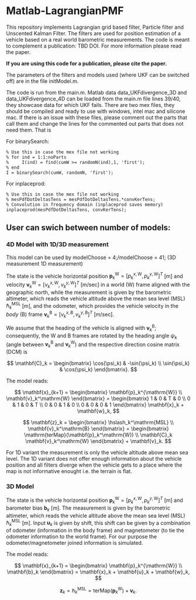 # Matlab-LagrangianPMF

This repository implements Lagrangian grid based filter, Particle filter and Unscented Kalman Filter. The filters are used for position estimation of a vehicle based on a real world barometric measurements. The code is meant to complement a publication: TBD DOI. For more information please read the paper. 

__If you are using this code for a publication, please cite the paper.__

The parameters of the filters and models used (where UKF can be switched off) are in the file initModel.m. 

The code is run from the main.m. Matlab data data_UKFdivergence_3D and data_UKFdivergence_4D can be loaded from the main.m file lines 39/40, they showcase data for which UKF fails. There are two mex files, they should be compiled and ready to use with windows, intel mac and silicone mac. If there is an issue with these files, please comment out the parts that call them and change the lines for the commented out parts that does not need them. That is

For binarySearch: 
```
% Use this in case the mex file not working
% for ind = 1:1:noParts
%     I(ind) = find(cumW >= randomN(ind),1, 'first');
% end
I = binarySearch(cumW, randomN, 'first');
``` 
For inplaceprod:
```
% Use this in case the mex file not working
% mesPdfDotDeltasTens = mesPdfDotDeltasTens.*convKerTens;
% Convolution in frequency domain (inplaceprod saves memory)
inplaceprod(mesPdfDotDeltasTens, convKerTens);
```

## User can swich between number of models:

### 4D Model with 1D/3D measurement

This model can be used by modelChoose = 4;/modelChoose = 41; (3D measurement 1D measurement)
 
The state is the vehicle horizontal position $\mathbf{p}_k^\mathrm{W} = [p_k^{x,\mathrm{W}}, p_k^{y,\mathrm{W}}]^T$ [m] and velocity $\mathbf{v}_k^\mathrm{W} = [v_k^{x,\mathrm{W}}, v_k^{y,\mathrm{W}}]^T$ [m/sec] in a world (W) frame aligned with the geographic north, while the measurement is given by the barometric altimeter, which reads the vehicle altitude above the mean sea level (MSL) $\hslash_k^\mathrm{MSL}$ [m], and the odometer, which provides the vehicle velocity in the *body* (B) frame $\mathbf{v}_k^\mathrm{B} = [v_k^{x,\mathrm{B}}, v_k^{y,\mathrm{B}}]^T$ [m/sec].

We assume that the heading of the vehicle is aligned with $\mathbf{v}_k^\mathrm{B}$; consequently, the W and B frames are rotated by the heading angle $\psi_k$ (angle between $\mathbf{v}_k^\mathrm{B}$ and $\mathbf{v}_k^\mathrm{W}$) and the respective direction cosine matrix (DCM) is 

$$
\mathbf{C}_k = \begin{bmatrix}
    \cos(\psi_k) & -\sin(\psi_k) \\
    \sin(\psi_k) & \cos(\psi_k)
\end{bmatrix}.
$$

The model reads:

$$
\mathbf{x}_{k+1} = \begin{bmatrix}
    \mathbf{p}_k^{\mathrm{W}} \\
    \mathbf{v}_k^\mathrm{W} 
\end{bmatrix} = \begin{bmatrix}
    1 & 0 & T & 0 \\
    0 & 1 & 0 & T \\
    0 & 0 & 1 & 0 \\
    0 & 0 & 0 & 1
\end{bmatrix} \mathbf{x}_k + \mathbf{w}_k,
$$

$$
\mathbf{z}_k = \begin{bmatrix}
    \hslash_k^\mathrm{MSL} \\
    \mathbf{v}_k^\mathrm{B} 
\end{bmatrix} = \begin{bmatrix}
    \mathrm{terMap}(\mathbf{p}_k^\mathrm{W}) \\
    \mathbf{C}_k \mathbf{v}_k^\mathrm{W} 
\end{bmatrix} + \mathbf{v}_k.
$$

For 1D variant the measurement is only the vehicle altitude above mean sea level. The 1D variant does not offer enough information about the vehicle position and all filters diverge when the vehicle gets to a place where the map is not informative enought i.e. the terrain is flat. 

### 3D Model

The state is the vehicle horizontal position $\mathbf{p}_k^\mathrm{W} = [p_k^{x,\mathrm{W}}, p_k^{y,\mathrm{W}}]^T$ [m] and barometer bias $\mathbf{b}_k$ [m]. The measurement is given by the barometric altimeter, which reads the vehicle altitude above the mean sea level (MSL) $\hslash_k^\mathrm{MSL}$ [m]. Input $\mathbf{u}_k$ is given by shift, this shift can be given by a combination of odometer (information in the body frame) and magnetometer (to tie the odometer information to the world frame). For our purpose the odometer/magnetometer joined information is simulated.

The model reads:

$$
\mathbf{x}_{k+1} = \begin{bmatrix} \mathbf{p}_k^{\mathrm{W}} \\ \mathbf{b}_k
\end{bmatrix} = \mathbf{x}_k + \mathbf{u}_k + \mathbf{w}_k,
$$

$$
\mathbf{z}_k = \hslash_k^\mathrm{MSL}= \mathrm{terMap}(\mathbf{p}_k^\mathrm{W}) + \mathbf{v}_k.
$$
